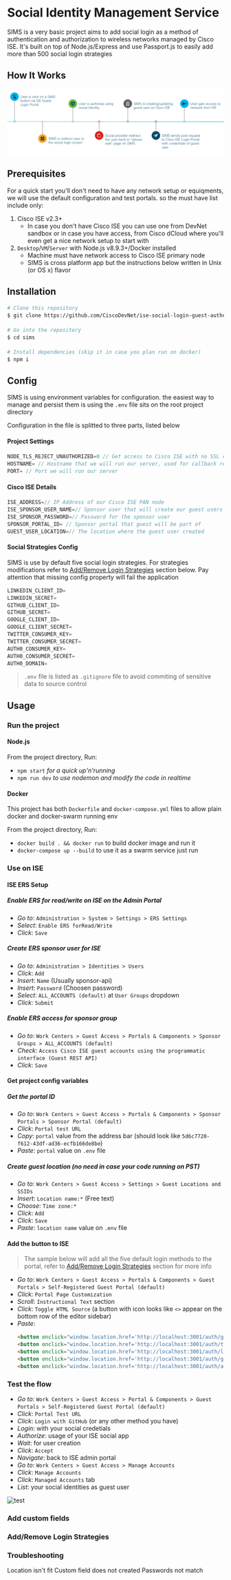 # Social Identity Management Service
 SIMS is a very basic project aims to add social login as a method of authentication and authorization to wireless networks managed by Cisco ISE. It's built on top of Node.js/Express and use Passport.js to easily add more than 500 social login strategies
## How It Works
![flow](sims-flow.png)
## Prerequisites
For a quick start you'll don't need to have any network setup or equiqments, we will use the default configuration and test portals. so the must have list include only:
1. Cisco ISE v2.3+
    * In case you don't have Cisco ISE you can use one from DevNet sandbox or in case you have access, from Cisco dCloud where you'll even get a nice network setup to start with
2. `Desktop`/`VM`/`Server` with Node.js v8.9.3+/Docker installed
    * Machine must have network access to Cisco ISE primary node
    * SIMS is cross platform app but the instructions below written in Unix (or OS x) flavor
## Installation
```bash
# Clone this repository
$ git clone https://github.com/CiscoDevNet/ise-social-login-guest-authentication.git

# Go into the repository
$ cd sims

# Install dependencies (skip it in case you plan run on docker)
$ npm i
```
## Config
SIMS is using environment variables for configuration. the easiest way to manage and persist them is using the `.env` file sits on the root project directory

Configuration in the file is splitted to three parts, listed below
#### Project Settings
```javascript
NODE_TLS_REJECT_UNAUTHORIZED=0 // Get access to Cisco ISE with no SSL cert installed
HOSTNAME= // Hostname that we will run our server, used for callback redirection
PORT= // Port we will run our server
```
#### Cisco ISE Details
```javascript
ISE_ADDRESS=// IP Address of our Cisco ISE PAN node
ISE_SPONSOR_USER_NAME=// Sponsor user that will create our guest users
ISE_SPONSOR_PASSWORD=// Password for the sponsor user
SPONSOR_PORTAL_ID= // Sponsor portal that guest will be part of
GUEST_USER_LOCATION=// The location where the guest user created
```

#### Social Strategies Config
SIMS is use by default five social login strategies. For strategies modifications refer to [Add/Remove Login Strategies](#addremove-login-strategies) section below. Pay attention that missing config property will fail the application
```javascript
LINKEDIN_CLIENT_ID=
LINKEDIN_SECRET=
GITHUB_CLIENT_ID=
GITHUB_SECRET=
GOOGLE_CLIENT_ID=
GOOGLE_CLIENT_SECRET=
TWITTER_CONSUMER_KEY=
TWITTER_CONSUMER_SECRET=
AUTH0_CONSUMER_KEY=
AUTH0_CONSUMER_SECRET=
AUTH0_DOMAIN=
```

> `.env` file is listed as `.gitignore` file to avoid commiting of sensitive data to source control


## Usage
### Run the project
#### Node.js
From the project directory, Run:

* `npm start` _for a quick up'n'running_
* `npm run dev` _to use nodemon and modify the code in realtime_

#### Docker
This project has both `Dockerfile` and `docker-compose.yml` files to allow plain docker and docker-swarm running env


From the project directory, Run:

* `docker build . && docker run` to build docker image and run it
* `docker-compose up --build` to use it as a swarm service just run
### Use on ISE
#### ISE ERS Setup
##### Enable ERS for read/write on ISE on the Admin Portal
*  _Go to_: `Administration > System > Settings > ERS Settings`
*  _Select_: `Enable ERS forRead/Write`
*  _Click_: `Save`
##### Create ERS sponsor user for ISE
*  _Go to_: `Administration > Identities > Users`
*  _Click_: `Add`
*  _Insert_: `Name` (Usually sponsor-api)
*  _Insert_: `Password` (Choosen password)
*  _Select_: `ALL_ACCOUNTS (default)` at `User Groups` dropdown
*  _Click_: `Submit`
##### Enable ERS access for sponsor group
*  _Go to_: `Work Centers > Guest Access > Portals & Components > Sponsor Groups > ALL_ACCOUNTS (default)`
*  _Check_: `Access Cisco ISE guest accounts using the programmatic interface (Guest REST API)`
*  _Click_: `Save`
#### Get project config variables
##### Get the portal ID
*  _Go to_: `Work Centers > Guest Access > Portals & Components > Sponsor Portals > Sponsor Portal (default)`
*  _Click_: `Portal test URL`
*  _Copy_: `portal` value from the address bar (should look like `5d6c7720-f612-43df-ad36-ecfb166de8be`)
*  _Paste_: `portal` value on `.env` file
##### Create guest location (no need in case your code running on PST)
*  _Go to_: `Work Centers > Guest Access > Settings > Guest Locations and SSIDs`
*  _Insert_: `Location name:*` (Free text)
*  _Choose_: `Time zone:*`
*  _Click_: `Add`
*  _Click_: `Save`
*  _Paste_: `location name` value on `.env` file
#### Add the button to ISE
> The sample below will add all the five default login methods to the portal, refer to [Add/Remove Login Strategies](#addremove-login-strategies) section for more info
*  _Go to_: `Work Centers > Guest Access > Portals & Components > Guest Portals > Self-Registered Guest Portal (default)`
*  _Click_: `Portal Page Customization`
*  _Scroll_: `Instructional Text` section
*  _Click_: `Toggle HTML Source` (a button with icon looks like `<>` appear on the bottom row of the editor sidebar)
*  _Paste_:
    ```html
    <button onclick="window.location.href='http://localhost:3001/auth/google'+window.location.search+'&iseAddress='+window.location.host+'&token='+document.getElementsByName('token')[0].value">Login with Google</button>
    <button onclick="window.location.href='http://localhost:3001/auth/twitter'+window.location.search+'&iseAddress='+window.location.host+'&token='+document.getElementsByName('token')[0].value">Login with Twitter</button>
    <button onclick="window.location.href='http://localhost:3001/auth/linkedin'+window.location.search+'&iseAddress='+window.location.host+'&token='+document.getElementsByName('token')[0].value">Login with LinkedIn</button>
    <button onclick="window.location.href='http://localhost:3001/auth/github'+window.location.search+'&iseAddress='+window.location.host+'&token='+document.getElementsByName('token')[0].value">Login with Github</button>
    <button onclick="window.location.href='http://localhost:3001/auth/auth0'+window.location.search+'&iseAddress='+window.location.host+'&token='+document.getElementsByName('token')[0].value">Login with Auth0</button>
    ```

### Test the flow
*  _Go to_: `Work Centers > Guest Access > Portal & Components > Guest Portals > Self-Registered Guest Portal (default)`
*  _Click_: `Portal Test URL`
*  _Click_: `Login with GitHub` (or any other method you have)
*  _Login_: with your social credetials
*  _Authorize_: usage of your ISE social app
*  _Wait_: for user creation
*  _Click_: `Accept`
*  _Navigate_: back to ISE admin portal
*  _Go to_: `Work Centers > Guest Access > Manage Accounts`
*  _Click_: `Manage Accounts`
*  _Click_: `Managed Accounts` tab
*  _List_: your social identities as guest user

![test](sims-test-instructions.gif)
### Add custom fields

### Add/Remove Login Strategies

### Troubleshooting
Location isn't fit
Custom field does not created
Passwords not match
